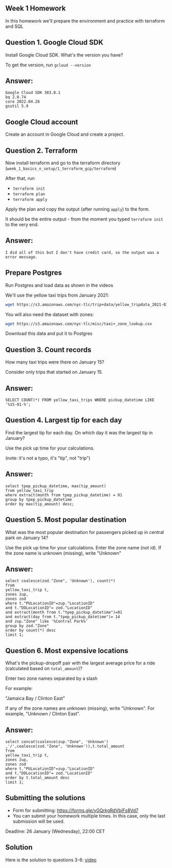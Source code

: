 ## Week 1 Homework

In this homework we'll prepare the environment 
and practice with terraform and SQL


## Question 1. Google Cloud SDK

Install Google Cloud SDK. What's the version you have? 

To get the version, run `gcloud --version`
## Answer:
```
Google Cloud SDK 383.0.1
bq 2.0.74      
core 2022.04.26
gsutil 5.9
```


## Google Cloud account 

Create an account in Google Cloud and create a project.


## Question 2. Terraform 

Now install terraform and go to the terraform directory (`week_1_basics_n_setup/1_terraform_gcp/terraform`)

After that, run

* `terraform init`
* `terraform plan`
* `terraform apply` 

Apply the plan and copy the output (after running `apply`) to the form.

It should be the entire output - from the moment you typed `terraform init` to the very end.
## Answer:
```
I did all of this but I don't have credit card, so the output was a error message.
```

## Prepare Postgres 

Run Postgres and load data as shown in the videos

We'll use the yellow taxi trips from January 2021:

```bash
wget https://s3.amazonaws.com/nyc-tlc/trip+data/yellow_tripdata_2021-01.csv
```

You will also need the dataset with zones:

```bash 
wget https://s3.amazonaws.com/nyc-tlc/misc/taxi+_zone_lookup.csv
```

Download this data and put it to Postgres

## Question 3. Count records 

How many taxi trips were there on January 15?

Consider only trips that started on January 15.
## Answer:
```
SELECT COUNT(*) FROM yellow_taxi_trips WHERE pickup_datetime LIKE '%15-01-%';
```


## Question 4. Largest tip for each day

Find the largest tip for each day. 
On which day it was the largest tip in January?

Use the pick up time for your calculations.

(note: it's not a typo, it's "tip", not "trip")
## Answer:
```
select tpep_pickup_datetime, max(tip_amount)
from yellow_taxi_trip
where extract(month from tpep_pickup_datetime) = 01
group by tpep_pickup_datetime
order by max(tip_amount) desc;
```


## Question 5. Most popular destination

What was the most popular destination for passengers picked up 
in central park on January 14?

Use the pick up time for your calculations.
Enter the zone name (not id). If the zone name is unknown (missing), write "Unknown" 
## Answer:
```
select coalesce(zod."Zone", 'Unknown'), count(*)
from 
yellow_taxi_trip t,
zones zup,
zones zod
where t."PULocationID"=zup."LocationID"
and t."DOLocationID"= zod."LocationID"
and extract(month from t."tpep_pickup_datetime")=01
and extract(day from t."tpep_pickup_datetime")= 14
and zup."Zone" like '%Central Park%'
group by zod."Zone"
order by count(*) desc 
limit 1;
```


## Question 6. Most expensive locations

What's the pickup-dropoff pair with the largest 
average price for a ride (calculated based on `total_amount`)?

Enter two zone names separated by a slash

For example:

"Jamaica Bay / Clinton East"

If any of the zone names are unknown (missing), write "Unknown". For example, "Unknown / Clinton East". 
## Answer:
```
select concat(coalesce(zup."Zone", 'Unknown')  ,'/',coalesce(zod."Zone", 'Unknown')),t.total_amount
from 
yellow_taxi_trip t,
zones zup,
zones zod
where t."PULocationID"=zup."LocationID"
and t."DOLocationID"= zod."LocationID"
order by t.total_amount desc 
limit 1;
```

## Submitting the solutions

* Form for submitting: https://forms.gle/yGQrkgRdVbiFs8Vd7
* You can submit your homework multiple times. In this case, only the last submission will be used. 

Deadline: 26 January (Wednesday), 22:00 CET


## Solution

Here is the solution to questions 3-6: [video](https://www.youtube.com/watch?v=HxHqH2ARfxM&list=PL3MmuxUbc_hJed7dXYoJw8DoCuVHhGEQb)
